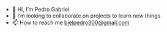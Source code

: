 - 👋 Hi, I’m Pedro Gabriel
- 💞️ I’m looking to collaborate on projects to learn new things
- 📫 How to reach me bielpedro300@gmail.com

<!---
pedrogabriel2002/pedrogabriel2002 is a ✨ special ✨ repository because its `README.md` (this file) appears on your GitHub profile.
You can click the Preview link to take a look at your changes.
--->
